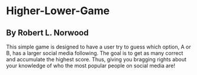 # Higher-Lower-Game
## By Robert L. Norwood
This simple game is designed to have a user try to guess which option, A or B, has a larger social media following. The goal is to get as many correct and accumulate the highest score. Thus, giving you bragging rights about your knowledge of who the most popular people on social media are! 

